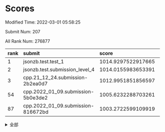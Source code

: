 # Scores

Modified Time: 2022-03-01 05:58:25

Submit Num: 207

All Rank Num: 276877

| rank |               submit               |       score        |       sigma        | pk_num |
| :--- | :--------------------------------- | :----------------- | :----------------- | :----- |
| 1    | jsonzb.test.test_1                 | 1014.9297522917665 | 0.831105615486105  | 5342   |
| 2    | jsonzb.test.submission_level_4     | 1014.0155983653391 | 0.8186219344886684 | 5344   |
| 3    | cpp.21_12_24.submission-2b2ea0d7   | 1012.9951851856597 | 0.7530485384257596 | 5347   |
| 54   | cpp.2022_01_09.submission-5b0e3de2 | 1005.6232288703261 | 0.7217244267678706 | 5351   |
| 87   | cpp.2022_01_09.submission-816672bd | 1003.2722599109919 | 0.7052727483142227 | 5351   |


<details>
<summary>全部</summary>

| rank |                 submit                 |       score        |       sigma        | pk_num |
| :--- | :------------------------------------- | :----------------- | :----------------- | :----- |
| 1    | jsonzb.test.test_1                     | 1014.9297522917665 | 0.831105615486105  | 5342   |
| 2    | jsonzb.test.submission_level_4         | 1014.0155983653391 | 0.8186219344886684 | 5344   |
| 3    | cpp.21_12_24.submission-2b2ea0d7       | 1012.9951851856597 | 0.7530485384257596 | 5347   |
| 4    | gobigger.level_3.submission_level_3_33 | 1011.9267146187972 | 0.7690124974921556 | 5352   |
| 5    | gobigger.level_3.submission_level_3_2  | 1011.8817595971261 | 0.7551957814192597 | 5349   |
| 6    | gobigger.level_3.submission_level_3_29 | 1011.3934482342208 | 0.7612619710507877 | 5352   |
| 7    | gobigger.level_3.submission_level_3_36 | 1011.2157961517047 | 0.784048603003137  | 5347   |
| 8    | gobigger.level_3.submission_level_3_23 | 1011.189603509216  | 0.7760616263276249 | 5346   |
| 9    | gobigger.level_3.submission_level_3_25 | 1011.1515431214405 | 0.7679850119036424 | 5355   |
| 10   | gobigger.level_3.submission_level_3_10 | 1011.090290243211  | 0.7515248732064337 | 5353   |
| 11   | gobigger.level_3.submission_level_3_1  | 1010.959766439818  | 0.7796227569283942 | 5354   |
| 12   | gobigger.level_3.submission_level_3_34 | 1010.8485196524224 | 0.7697262133402735 | 5351   |
| 13   | gobigger.level_3.submission_level_3_47 | 1010.8399740870574 | 0.756069211942952  | 5350   |
| 14   | gobigger.level_3.submission_level_3_24 | 1010.8276417647137 | 0.7814938488169806 | 5357   |
| 15   | gobigger.level_3.submission_level_3_15 | 1010.7648460723165 | 0.7763752640142226 | 5356   |
| 16   | gobigger.level_3.submission_level_3_42 | 1010.7623190136848 | 0.7759238371613837 | 5350   |
| 17   | gobigger.level_3.submission_level_3_12 | 1010.6870280159751 | 0.7579189686048963 | 5350   |
| 18   | gobigger.level_3.submission_level_3_43 | 1010.5817660849027 | 0.7822624052981135 | 5350   |
| 19   | gobigger.level_3.submission_level_3_45 | 1010.5262369311527 | 0.7743558409234251 | 5344   |
| 20   | gobigger.level_3.submission_level_3_5  | 1010.4765568416078 | 0.777357773270646  | 5349   |
| 21   | gobigger.level_3.submission_level_3_19 | 1010.4688293868105 | 0.7568150017727288 | 5349   |
| 22   | gobigger.level_3.submission_level_3_48 | 1010.4445096567421 | 0.7657230823582959 | 5346   |
| 23   | gobigger.level_3.submission_level_3_40 | 1010.3310097816737 | 0.7802505757851106 | 5349   |
| 24   | gobigger.level_3.submission_level_3_13 | 1010.2684857648403 | 0.7810649991223898 | 5351   |
| 25   | gobigger.level_3.submission_level_3_27 | 1010.2606245429365 | 0.7534692429868414 | 5356   |
| 26   | gobigger.level_3.submission_level_3_3  | 1010.2377305893096 | 0.7554617532548095 | 5349   |
| 27   | gobigger.level_3.submission_level_3_22 | 1010.1468218449188 | 0.7656913472504987 | 5347   |
| 28   | gobigger.level_3.submission_level_3_39 | 1010.1398684653715 | 0.7696995355541215 | 5347   |
| 29   | gobigger.level_3.submission_level_3_38 | 1009.9923129072449 | 0.7743498124096455 | 5348   |
| 30   | gobigger.level_3.submission_level_3_14 | 1009.9908882093315 | 0.748241975558168  | 5353   |
| 31   | gobigger.level_3.submission_level_3_0  | 1009.9695548178365 | 0.7622544249205612 | 5349   |
| 32   | gobigger.level_3.submission_level_3_44 | 1009.9091650583536 | 0.7751440366130632 | 5352   |
| 33   | gobigger.level_3.submission_level_3_7  | 1009.8705598205908 | 0.7558806951732008 | 5354   |
| 34   | gobigger.level_3.submission_level_3_37 | 1009.8019259807742 | 0.7643745723459694 | 5348   |
| 35   | gobigger.level_3.submission_level_3_4  | 1009.7805389832525 | 0.7746614944816109 | 5351   |
| 36   | gobigger.level_3.submission_level_3_28 | 1009.702015219605  | 0.7630134269308142 | 5352   |
| 37   | gobigger.level_3.submission_level_3_8  | 1009.6974419055041 | 0.7527251609867956 | 5351   |
| 38   | gobigger.level_3.submission_level_3_30 | 1009.6360485799236 | 0.7608475523956757 | 5350   |
| 39   | gobigger.level_3.submission_level_3_11 | 1009.6193431420761 | 0.7623778309511043 | 5352   |
| 40   | gobigger.level_3.submission_level_3_31 | 1009.6091031536339 | 0.7505314018752728 | 5343   |
| 41   | gobigger.level_3.submission_level_3_18 | 1009.5333066129009 | 0.7716527745840084 | 5346   |
| 42   | gobigger.level_3.submission_level_3_32 | 1009.5065537593346 | 0.765744893969701  | 5354   |
| 43   | gobigger.level_3.submission_level_3_20 | 1009.4318474221215 | 0.7661942288067843 | 5350   |
| 44   | gobigger.level_3.submission_level_3_16 | 1009.4043658728879 | 0.7459174489570803 | 5346   |
| 45   | gobigger.level_3.submission_level_3_46 | 1009.2845844880757 | 0.7367986479099646 | 5350   |
| 46   | gobigger.level_3.submission_level_3_17 | 1009.272159450665  | 0.7594840676724611 | 5351   |
| 47   | gobigger.level_3.submission_level_3_6  | 1009.2321729565645 | 0.738228169435822  | 5350   |
| 48   | gobigger.level_3.submission_level_3_35 | 1009.2243776636252 | 0.7557922471095049 | 5354   |
| 49   | gobigger.level_3.submission_level_3_21 | 1009.1421606145057 | 0.7588871581893609 | 5348   |
| 50   | gobigger.level_3.submission_level_3_49 | 1009.0260714176134 | 0.7572960152028461 | 5347   |
| 51   | gobigger.level_3.submission_level_3_41 | 1008.8000611040949 | 0.7388342971720558 | 5351   |
| 52   | gobigger.level_3.submission_level_3_9  | 1008.7405257014865 | 0.7746753053874385 | 5353   |
| 53   | gobigger.level_3.submission_level_3_26 | 1008.5186607520463 | 0.753749533473363  | 5352   |
| 54   | cpp.2022_01_09.submission-5b0e3de2     | 1005.6232288703261 | 0.7217244267678706 | 5351   |
| 55   | gobigger.level_1.submission_level_1_49 | 1004.7752433753749 | 0.7282939947220748 | 5356   |
| 56   | gobigger.level_1.submission_level_1_7  | 1004.5313224321409 | 0.7172332194779849 | 5345   |
| 57   | gobigger.level_1.submission_level_1_35 | 1004.4742345691417 | 0.7260073629475359 | 5352   |
| 58   | gobigger.level_1.submission_level_1_47 | 1004.4607619729915 | 0.7051556573320851 | 5352   |
| 59   | gobigger.level_1.submission_level_1_18 | 1004.4421358142527 | 0.7161636730705606 | 5349   |
| 60   | gobigger.level_1.submission_level_1_36 | 1004.4096129065397 | 0.7130813518262106 | 5351   |
| 61   | gobigger.level_1.submission_level_1_48 | 1004.3196611282411 | 0.7236257182392799 | 5353   |
| 62   | gobigger.level_1.submission_level_1_43 | 1004.1671051251475 | 0.7119837898954464 | 5349   |
| 63   | gobigger.level_1.submission_level_1_19 | 1004.1399597434258 | 0.7060088530515083 | 5346   |
| 64   | gobigger.level_1.submission_level_1_25 | 1004.1227866218613 | 0.720815887663294  | 5352   |
| 65   | gobigger.level_1.submission_level_1_23 | 1004.0995116917996 | 0.7233647074617877 | 5348   |
| 66   | gobigger.level_1.submission_level_1_38 | 1004.0615921662683 | 0.7221707922001204 | 5350   |
| 67   | gobigger.level_1.submission_level_1_39 | 1004.045062953892  | 0.7297504862979146 | 5353   |
| 68   | gobigger.level_1.submission_level_1_17 | 1004.0419895967751 | 0.7229865426424306 | 5350   |
| 69   | gobigger.level_1.submission_level_1_31 | 1004.0159063775433 | 0.7220052416198107 | 5348   |
| 70   | gobigger.level_1.submission_level_1_26 | 1004.0001936319273 | 0.7098920047490793 | 5352   |
| 71   | gobigger.level_1.submission_level_1_33 | 1003.9925479771686 | 0.7317506535139555 | 5348   |
| 72   | gobigger.level_1.submission_level_1_4  | 1003.9129221539134 | 0.719262934907127  | 5348   |
| 73   | gobigger.level_1.submission_level_1_30 | 1003.8983946688162 | 0.717429059978396  | 5354   |
| 74   | gobigger.level_1.submission_level_1_5  | 1003.7925003064461 | 0.7206664177209932 | 5347   |
| 75   | gobigger.level_1.submission_level_1_6  | 1003.744058530439  | 0.724094207025126  | 5348   |
| 76   | gobigger.level_1.submission_level_1_45 | 1003.7429329769503 | 0.7234206412144117 | 5352   |
| 77   | gobigger.level_1.submission_level_1_41 | 1003.7043517467686 | 0.7300119063646539 | 5352   |
| 78   | gobigger.level_1.submission_level_1_9  | 1003.686713581792  | 0.704871515332063  | 5348   |
| 79   | gobigger.level_1.submission_level_1_14 | 1003.6702279818159 | 0.7174911236257927 | 5353   |
| 80   | gobigger.level_1.submission_level_1_21 | 1003.6547812665029 | 0.7104079781807391 | 5346   |
| 81   | gobigger.level_1.submission_level_1_24 | 1003.6182375276209 | 0.7136876089350773 | 5353   |
| 82   | gobigger.level_1.submission_level_1_37 | 1003.5890325487445 | 0.7281849889429597 | 5351   |
| 83   | gobigger.level_1.submission_level_1_11 | 1003.5848917914465 | 0.718668795638597  | 5352   |
| 84   | gobigger.level_1.submission_level_1_0  | 1003.5508758240387 | 0.7095171949000391 | 5349   |
| 85   | gobigger.level_1.submission_level_1_8  | 1003.3919807984369 | 0.7197303138842989 | 5353   |
| 86   | gobigger.level_1.submission_level_1_29 | 1003.3702516205979 | 0.7171924442078748 | 5354   |
| 87   | cpp.2022_01_09.submission-816672bd     | 1003.2722599109919 | 0.7052727483142227 | 5351   |
| 88   | gobigger.level_1.submission_level_1_13 | 1003.2197746141835 | 0.7065072120656207 | 5348   |
| 89   | gobigger.level_1.submission_level_1_28 | 1003.1932843120699 | 0.7287914884875808 | 5354   |
| 90   | gobigger.level_1.submission_level_1_16 | 1003.1905907845972 | 0.725902813394972  | 5353   |
| 91   | gobigger.level_1.submission_level_1_1  | 1003.146360375509  | 0.7112038562642307 | 5350   |
| 92   | gobigger.level_1.submission_level_1_20 | 1003.1109377827945 | 0.7126147734692768 | 5348   |
| 93   | gobigger.level_1.submission_level_1_3  | 1002.9888102611178 | 0.7139378140247321 | 5349   |
| 94   | gobigger.level_1.submission_level_1_12 | 1002.9684412289477 | 0.7178737137225283 | 5351   |
| 95   | gobigger.level_1.submission_level_1_10 | 1002.9380936817965 | 0.722695411014004  | 5353   |
| 96   | gobigger.level_1.submission_level_1_32 | 1002.8622230968361 | 0.7187493645396417 | 5348   |
| 97   | gobigger.level_1.submission_level_1_15 | 1002.786387578082  | 0.720464627083334  | 5352   |
| 98   | gobigger.level_1.submission_level_1_34 | 1002.6556228639039 | 0.7147793069249839 | 5352   |
| 99   | gobigger.level_1.submission_level_1_44 | 1002.4227530415217 | 0.7239972276233884 | 5354   |
| 100  | gobigger.level_1.submission_level_1_27 | 1002.373551700555  | 0.7174923674203384 | 5350   |
| 101  | gobigger.level_1.submission_level_1_46 | 1002.3464398309144 | 0.7167990032034096 | 5350   |
| 102  | gobigger.level_1.submission_level_1_42 | 1002.0702587373062 | 0.7056320694510013 | 5350   |
| 103  | gobigger.level_1.submission_level_1_2  | 1001.9209286539989 | 0.7080933990299327 | 5351   |
| 104  | gobigger.level_1.submission_level_1_22 | 1001.7219553342564 | 0.7133100850852927 | 5352   |
| 105  | gobigger.level_1.submission_level_1_40 | 1001.4011703857263 | 0.7083692340403664 | 5352   |
| 106  | gobigger.random.submission_random_20   | 997.5758374300026  | 0.7233304646395348 | 5348   |
| 107  | gobigger.random.submission_random_40   | 997.1845046731805  | 0.7041615336938829 | 5347   |
| 108  | gobigger.random.submission_random_30   | 996.995231312517   | 0.7203395271009498 | 5351   |
| 109  | gobigger.random.submission_random_16   | 996.9223107300155  | 0.7176960414738291 | 5354   |
| 110  | gobigger.random.submission_random_19   | 996.8993511375645  | 0.7325471160646723 | 5352   |
| 111  | gobigger.random.submission_random_49   | 996.8528664966319  | 0.6956072248409363 | 5352   |
| 112  | gobigger.random.submission_random_41   | 996.7808573645153  | 0.7114625470912432 | 5352   |
| 113  | gobigger.random.submission_random_42   | 996.7461098490635  | 0.7153161893368989 | 5354   |
| 114  | gobigger.random.submission_random_12   | 996.7149674200873  | 0.7205785582762123 | 5350   |
| 115  | gobigger.random.submission_random_36   | 996.6099448379728  | 0.7037775013253835 | 5348   |
| 116  | gobigger.random.submission_random_0    | 996.592871609541   | 0.7220482526349951 | 5351   |
| 117  | gobigger.random.submission_random_45   | 996.5303167701065  | 0.710909567288035  | 5353   |
| 118  | gobigger.random.submission_random_29   | 996.3994363486348  | 0.7163301091822476 | 5355   |
| 119  | gobigger.random.submission_random_4    | 996.3851621154562  | 0.7161850196118628 | 5344   |
| 120  | gobigger.random.submission_random_35   | 996.3696141692885  | 0.7168381947156584 | 5349   |
| 121  | gobigger.random.submission_random_37   | 996.2978856938803  | 0.7054090411026304 | 5345   |
| 122  | gobigger.random.submission_random_24   | 996.2532426434105  | 0.697392498045835  | 5348   |
| 123  | gobigger.random.submission_random_38   | 996.1883889451656  | 0.7096692747201018 | 5348   |
| 124  | gobigger.random.submission_random_27   | 996.1691536169299  | 0.7128232041570693 | 5351   |
| 125  | gobigger.random.submission_random_25   | 996.1426774627448  | 0.7154582227829405 | 5354   |
| 126  | gobigger.random.submission_random_43   | 996.0876411467268  | 0.7208902786157197 | 5354   |
| 127  | gobigger.random.submission_random_2    | 995.9623567463088  | 0.7177228913313825 | 5354   |
| 128  | gobigger.random.submission_random_22   | 995.9211754460189  | 0.7050327150394239 | 5351   |
| 129  | gobigger.random.submission_random_39   | 995.8449382682898  | 0.7284774242310481 | 5354   |
| 130  | gobigger.random.submission_random_1    | 995.7985595925805  | 0.7099110183012133 | 5346   |
| 131  | gobigger.random.submission_random_6    | 995.7956773823571  | 0.7206900764526916 | 5350   |
| 132  | gobigger.random.submission_random_47   | 995.7363687950001  | 0.7122132262430294 | 5348   |
| 133  | gobigger.random.submission_random_18   | 995.7106249170885  | 0.7058364936898658 | 5354   |
| 134  | gobigger.random.submission_random_32   | 995.703210950153   | 0.7114374477342044 | 5354   |
| 135  | gobigger.random.submission_random_3    | 995.7016591459038  | 0.7086012217161023 | 5350   |
| 136  | gobigger.random.submission_random_10   | 995.6669446839285  | 0.7142284121964997 | 5356   |
| 137  | gobigger.random.submission_random_31   | 995.6274623813855  | 0.7284498652440938 | 5351   |
| 138  | gobigger.random.submission_random_28   | 995.5555464827668  | 0.7110025310774573 | 5346   |
| 139  | gobigger.random.submission_random_34   | 995.5427096600353  | 0.7204369885794287 | 5348   |
| 140  | gobigger.random.submission_random_7    | 995.5358310785374  | 0.7097978346211288 | 5352   |
| 141  | gobigger.random.submission_random_11   | 995.5036000881079  | 0.7096262565796169 | 5352   |
| 142  | gobigger.random.submission_random_5    | 995.4147061125242  | 0.7352308020830844 | 5349   |
| 143  | gobigger.random.submission_random_44   | 995.3707125293113  | 0.7246597052192851 | 5349   |
| 144  | gobigger.random.submission_random_26   | 995.2840291880941  | 0.714576590930799  | 5352   |
| 145  | gobigger.random.submission_random_48   | 995.278486676362   | 0.7055062786187429 | 5352   |
| 146  | gobigger.random.submission_random_14   | 995.2722916789211  | 0.7049549969751888 | 5349   |
| 147  | gobigger.random.submission_random_15   | 995.2629369877202  | 0.7356608074901977 | 5352   |
| 148  | gobigger.random.submission_random_33   | 995.1167362393248  | 0.7110157563229088 | 5347   |
| 149  | gobigger.random.submission_random_9    | 995.0575515573792  | 0.7233683036697646 | 5352   |
| 150  | gobigger.random.submission_random_21   | 994.9460980126953  | 0.7188614832758847 | 5350   |
| 151  | gobigger.level_2.submission_level_2_37 | 994.6928079619406  | 0.7107031094468051 | 5349   |
| 152  | gobigger.random.submission_random_17   | 994.6472633693736  | 0.7157587990973456 | 5350   |
| 153  | gobigger.random.submission_random_46   | 994.5817352595902  | 0.725299876154279  | 5353   |
| 154  | gobigger.random.submission_random_23   | 994.5066957198425  | 0.7188260378522009 | 5356   |
| 155  | gobigger.random.submission_random_13   | 994.5050907113686  | 0.7263600538330748 | 5352   |
| 156  | gobigger.random.submission_random_8    | 994.428853835114   | 0.7208382476260812 | 5351   |
| 157  | gobigger.level_2.submission_level_2_20 | 993.3365857779494  | 0.7494540017706609 | 5349   |
| 158  | gobigger.level_2.submission_level_2_27 | 993.3152436676395  | 0.7321920576250736 | 5349   |
| 159  | gobigger.level_2.submission_level_2_6  | 993.1761746349792  | 0.7311455290245615 | 5351   |
| 160  | gobigger.level_2.submission_level_2_18 | 993.1640966007944  | 0.7474237441036536 | 5348   |
| 161  | gobigger.level_2.submission_level_2_2  | 993.110435848867   | 0.7440232292461302 | 5351   |
| 162  | gobigger.level_2.submission_level_2_25 | 992.980885636273   | 0.7234294361660805 | 5352   |
| 163  | gobigger.level_2.submission_level_2_38 | 992.9757993084762  | 0.7542020184477892 | 5348   |
| 164  | gobigger.level_2.submission_level_2_22 | 992.6984495556752  | 0.7463122344186096 | 5352   |
| 165  | gobigger.level_2.submission_level_2_43 | 992.6400018577759  | 0.7562444435569211 | 5349   |
| 166  | gobigger.level_2.submission_level_2_5  | 992.5007887688071  | 0.7391148004709217 | 5352   |
| 167  | gobigger.level_2.submission_level_2_42 | 992.3827614623087  | 0.7663400780156665 | 5351   |
| 168  | gobigger.level_2.submission_level_2_33 | 992.31756276604    | 0.7548687043948175 | 5355   |
| 169  | gobigger.level_2.submission_level_2_28 | 992.2633433346739  | 0.7554534181476174 | 5346   |
| 170  | gobigger.level_2.submission_level_2_49 | 992.2232763070433  | 0.7391515529826462 | 5347   |
| 171  | gobigger.level_2.submission_level_2_35 | 992.2156409568726  | 0.7477193268646889 | 5350   |
| 172  | gobigger.level_2.submission_level_2_31 | 992.1904249512172  | 0.7399040241618594 | 5353   |
| 173  | gobigger.level_2.submission_level_2_21 | 992.1817932492941  | 0.7425609121085432 | 5349   |
| 174  | gobigger.level_2.submission_level_2_48 | 992.1817159299222  | 0.7583638045394231 | 5352   |
| 175  | gobigger.level_2.submission_level_2_46 | 992.1650505616273  | 0.7526113146019614 | 5350   |
| 176  | gobigger.level_2.submission_level_2_30 | 992.0972618477892  | 0.7452449096302487 | 5350   |
| 177  | gobigger.level_2.submission_level_2_8  | 992.0408347444744  | 0.7486188174756023 | 5354   |
| 178  | gobigger.level_2.submission_level_2_44 | 991.9864399364765  | 0.743168885371292  | 5345   |
| 179  | gobigger.level_2.submission_level_2_3  | 991.9830182378226  | 0.7431085243467938 | 5345   |
| 180  | gobigger.level_2.submission_level_2_14 | 991.9631739618396  | 0.7692466755118921 | 5353   |
| 181  | gobigger.level_2.submission_level_2_45 | 991.9243955303268  | 0.7586990862809783 | 5351   |
| 182  | gobigger.level_2.submission_level_2_39 | 991.8913160988885  | 0.7540985596270302 | 5342   |
| 183  | gobigger.level_2.submission_level_2_40 | 991.8377101986445  | 0.7396467835515889 | 5343   |
| 184  | gobigger.level_2.submission_level_2_47 | 991.8039397546125  | 0.7518660956901174 | 5355   |
| 185  | gobigger.level_2.submission_level_2_7  | 991.7487287417384  | 0.7554460136241431 | 5346   |
| 186  | gobigger.level_2.submission_level_2_11 | 991.7204292778775  | 0.748714683004371  | 5357   |
| 187  | gobigger.level_2.submission_level_2_34 | 991.6831459029032  | 0.741952352183198  | 5349   |
| 188  | gobigger.level_2.submission_level_2_10 | 991.4544037525712  | 0.7266444850469396 | 5348   |
| 189  | gobigger.level_2.submission_level_2_16 | 991.4543143572893  | 0.7425851980730982 | 5350   |
| 190  | gobigger.level_2.submission_level_2_0  | 991.407773709511   | 0.7605815605696278 | 5353   |
| 191  | gobigger.level_2.submission_level_2_32 | 991.239722429316   | 0.7638661464033087 | 5350   |
| 192  | gobigger.level_2.submission_level_2_1  | 991.0181296603332  | 0.7607666829751646 | 5356   |
| 193  | gobigger.level_2.submission_level_2_4  | 990.9780537905801  | 0.757008737914627  | 5355   |
| 194  | gobigger.level_2.submission_level_2_12 | 990.8185315624755  | 0.7749789392835318 | 5348   |
| 195  | gobigger.level_2.submission_level_2_19 | 990.789587672455   | 0.7543629382042784 | 5354   |
| 196  | gobigger.level_2.submission_level_2_15 | 990.7687175612152  | 0.7446781863736709 | 5349   |
| 197  | gobigger.level_2.submission_level_2_36 | 990.7521690063172  | 0.761532119899927  | 5350   |
| 198  | gobigger.level_2.submission_level_2_23 | 990.4758159886156  | 0.7574034267931941 | 5345   |
| 199  | gobigger.level_2.submission_level_2_24 | 990.4714161116694  | 0.7630657022957856 | 5348   |
| 200  | gobigger.level_2.submission_level_2_17 | 990.3671040813474  | 0.7676405198646917 | 5346   |
| 201  | gobigger.level_2.submission_level_2_41 | 990.2808031275184  | 0.7618247050445782 | 5353   |
| 202  | gobigger.level_2.submission_level_2_29 | 989.9609541822286  | 0.8028879816984158 | 5345   |
| 203  | gobigger.level_2.submission_level_2_13 | 989.9570518867604  | 0.7885116840052085 | 5353   |
| 204  | gobigger.level_2.submission_level_2_26 | 989.7197113878437  | 0.7726294118854786 | 5353   |
| 205  | gobigger.level_2.submission_level_2_9  | 989.6187557693386  | 0.7743898104799595 | 5352   |
| 206  | gobigger.none.submission_none_0        | 976.419079609233   | 1.4058584149765183 | 5346   |
| 207  | gobigger.none.submission_none_1        | 975.3128533548569  | 1.4936483132908818 | 5344   |

</details>